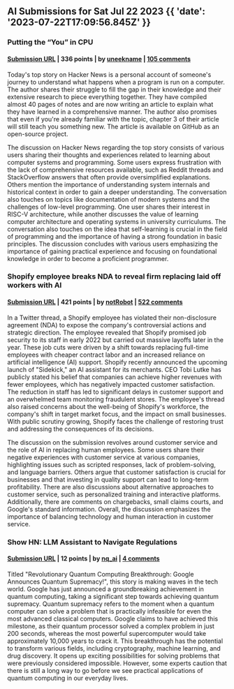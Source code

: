 ## AI Submissions for Sat Jul 22 2023 {{ 'date': '2023-07-22T17:09:56.845Z' }}

### Putting the “You” in CPU

#### [Submission URL](https://cpu.land/) | 336 points | by [uneekname](https://news.ycombinator.com/user?id=uneekname) | [105 comments](https://news.ycombinator.com/item?id=36823605)

Today's top story on Hacker News is a personal account of someone's journey to understand what happens when a program is run on a computer. The author shares their struggle to fill the gap in their knowledge and their extensive research to piece everything together. They have compiled almost 40 pages of notes and are now writing an article to explain what they have learned in a comprehensive manner. The author also promises that even if you're already familiar with the topic, chapter 3 of their article will still teach you something new. The article is available on GitHub as an open-source project.

The discussion on Hacker News regarding the top story consists of various users sharing their thoughts and experiences related to learning about computer systems and programming. Some users express frustration with the lack of comprehensive resources available, such as Reddit threads and StackOverflow answers that often provide oversimplified explanations. Others mention the importance of understanding system internals and historical context in order to gain a deeper understanding. The conversation also touches on topics like documentation of modern systems and the challenges of low-level programming. One user shares their interest in RISC-V architecture, while another discusses the value of learning computer architecture and operating systems in university curriculums. The conversation also touches on the idea that self-learning is crucial in the field of programming and the importance of having a strong foundation in basic principles. The discussion concludes with various users emphasizing the importance of gaining practical experience and focusing on foundational knowledge in order to become a proficient programmer.

### Shopify employee breaks NDA to reveal firm replacing laid off workers with AI

#### [Submission URL](https://thedeepdive.ca/shopify-employee-breaks-nda-to-reveal-firm-quietly-replacing-laid-off-workers-with-ai/) | 421 points | by [notRobot](https://news.ycombinator.com/user?id=notRobot) | [522 comments](https://news.ycombinator.com/item?id=36828409)

In a Twitter thread, a Shopify employee has violated their non-disclosure agreement (NDA) to expose the company's controversial actions and strategic direction. The employee revealed that Shopify promised job security to its staff in early 2022 but carried out massive layoffs later in the year. These job cuts were driven by a shift towards replacing full-time employees with cheaper contract labor and an increased reliance on artificial intelligence (AI) support. Shopify recently announced the upcoming launch of "Sidekick," an AI assistant for its merchants. CEO Tobi Lutke has publicly stated his belief that companies can achieve higher revenues with fewer employees, which has negatively impacted customer satisfaction. The reduction in staff has led to significant delays in customer support and an overwhelmed team monitoring fraudulent stores. The employee's thread also raised concerns about the well-being of Shopify's workforce, the company's shift in target market focus, and the impact on small businesses. With public scrutiny growing, Shopify faces the challenge of restoring trust and addressing the consequences of its decisions.

The discussion on the submission revolves around customer service and the role of AI in replacing human employees. Some users share their negative experiences with customer service at various companies, highlighting issues such as scripted responses, lack of problem-solving, and language barriers. Others argue that customer satisfaction is crucial for businesses and that investing in quality support can lead to long-term profitability. There are also discussions about alternative approaches to customer service, such as personalized training and interactive platforms. Additionally, there are comments on chargebacks, small claims courts, and Google's standard information. Overall, the discussion emphasizes the importance of balancing technology and human interaction in customer service.

### Show HN: LLM Assistant to Navigate Regulations

#### [Submission URL](https://nextquestion.io/module/renters-reform) | 12 points | by [nq_ai](https://news.ycombinator.com/user?id=nq_ai) | [4 comments](https://news.ycombinator.com/item?id=36824599)

Titled "Revolutionary Quantum Computing Breakthrough: Google Announces Quantum Supremacy!", this story is making waves in the tech world. Google has just announced a groundbreaking achievement in quantum computing, taking a significant step towards achieving quantum supremacy. Quantum supremacy refers to the moment when a quantum computer can solve a problem that is practically infeasible for even the most advanced classical computers. Google claims to have achieved this milestone, as their quantum processor solved a complex problem in just 200 seconds, whereas the most powerful supercomputer would take approximately 10,000 years to crack it. This breakthrough has the potential to transform various fields, including cryptography, machine learning, and drug discovery. It opens up exciting possibilities for solving problems that were previously considered impossible. However, some experts caution that there is still a long way to go before we see practical applications of quantum computing in our everyday lives.
